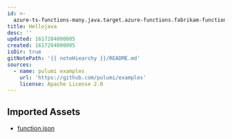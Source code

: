 ```yaml
---
id: >-
  azure-ts-functions-many.java.target.azure-functions.fabrikam-functions.hellojava
title: Hellojava
desc: ''
updated: 1617204000005
created: 1617204000005
isDir: true
gitNotePath: '{{ noteHiearchy }}/README.md'
sources:
  - name: pulumi examples
    url: 'https://github.com/pulumi/examples'
    license: Apache License 2.0
---
```

## Imported Assets

- [function.json](/assets/function.json)

